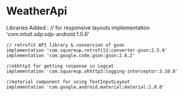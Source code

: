 # WeatherApi

Libraries Added :
    // for responsive layouts
    implementation 'com.intuit.sdp:sdp-android:1.0.6'
    
    // retrofit API library & conversion of gson
    implementation 'com.squareup.retrofit2:converter-gson:2.5.0'
    implementation 'com.google.code.gson:gson:2.6.2'
    
    //okhttp3 for getting response in Logcat
    implementation 'com.squareup.okhttp3:logging-interceptor:3.10.0'
    
    //material component for using TextInputLayout
    implementation 'com.google.android.material:material:1.0.0'
